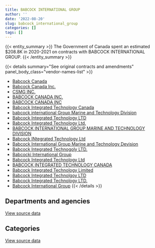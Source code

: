 ```yaml
---
title: BABCOCK INTERNATIONAL GROUP
author: ''
date: '2022-08-20'
slug: babcock_international_group
categories: []
tags: []
---
```


<script src="/rmarkdown-libs/htmlwidgets/htmlwidgets.js"></script>
<link href="/rmarkdown-libs/datatables-css/datatables-crosstalk.css" rel="stylesheet" />
<script src="/rmarkdown-libs/datatables-binding/datatables.js"></script>
<script src="/rmarkdown-libs/jquery/jquery-3.6.0.min.js"></script>
<link href="/rmarkdown-libs/dt-core-bootstrap/css/dataTables.bootstrap.min.css" rel="stylesheet" />
<link href="/rmarkdown-libs/dt-core-bootstrap/css/dataTables.bootstrap.extra.css" rel="stylesheet" />
<script src="/rmarkdown-libs/dt-core-bootstrap/js/jquery.dataTables.min.js"></script>
<script src="/rmarkdown-libs/dt-core-bootstrap/js/dataTables.bootstrap.min.js"></script>
<link href="/rmarkdown-libs/crosstalk/css/crosstalk.min.css" rel="stylesheet" />
<script src="/rmarkdown-libs/crosstalk/js/crosstalk.min.js"></script>
<script src="/rmarkdown-libs/htmlwidgets/htmlwidgets.js"></script>
<link href="/rmarkdown-libs/datatables-css/datatables-crosstalk.css" rel="stylesheet" />
<script src="/rmarkdown-libs/datatables-binding/datatables.js"></script>
<script src="/rmarkdown-libs/jquery/jquery-3.6.0.min.js"></script>
<link href="/rmarkdown-libs/dt-core-bootstrap/css/dataTables.bootstrap.min.css" rel="stylesheet" />
<link href="/rmarkdown-libs/dt-core-bootstrap/css/dataTables.bootstrap.extra.css" rel="stylesheet" />
<script src="/rmarkdown-libs/dt-core-bootstrap/js/jquery.dataTables.min.js"></script>
<script src="/rmarkdown-libs/dt-core-bootstrap/js/dataTables.bootstrap.min.js"></script>
<link href="/rmarkdown-libs/crosstalk/css/crosstalk.min.css" rel="stylesheet" />
<script src="/rmarkdown-libs/crosstalk/js/crosstalk.min.js"></script>

{{< entity_summary >}}
The Government of Canada spent an estimated \$208.8K in 2020-2021 on contracts with BABCOCK INTERNATIONAL GROUP.
{{< /entity_summary >}}

{{< details summary="See original contracts and amendments" panel_body_class="vendor-names-list" >}}
- [Babcock Canada](https://search.open.canada.ca/en/ct/?sort=contract_value_f%20desc&page=1&search_text=%22Babcock%20Canada%22)
- [Babcock Canada Inc.](https://search.open.canada.ca/en/ct/?sort=contract_value_f%20desc&page=1&search_text=%22Babcock%20Canada%20Inc.%22)
- [CSMG INC.](https://search.open.canada.ca/en/ct/?sort=contract_value_f%20desc&page=1&search_text=%22CSMG%20INC.%22)
- [BABCOCK CANADA INC.](https://search.open.canada.ca/en/ct/?sort=contract_value_f%20desc&page=1&search_text=%22BABCOCK%20CANADA%20INC.%22)
- [BABCOCK CANADA INC](https://search.open.canada.ca/en/ct/?sort=contract_value_f%20desc&page=1&search_text=%22BABCOCK%20CANADA%20INC%22)
- [Babcock Integrated Technology Canada](https://search.open.canada.ca/en/ct/?sort=contract_value_f%20desc&page=1&search_text=%22Babcock%20Integrated%20Technology%20Canada%22)
- [babcock international Group Marine and Technology Division](https://search.open.canada.ca/en/ct/?sort=contract_value_f%20desc&page=1&search_text=%22babcock%20international%20Group%20Marine%20and%20Technology%20Division%22)
- [Babcock Integrated Technology LTD](https://search.open.canada.ca/en/ct/?sort=contract_value_f%20desc&page=1&search_text=%22Babcock%20Integrated%20Technology%20LTD%22)
- [Babcock Integrated Technology Ltd.](https://search.open.canada.ca/en/ct/?sort=contract_value_f%20desc&page=1&search_text=%22Babcock%20Integrated%20Technology%20Ltd.%22)
- [BABCOCK INTERNATIONAL GROUP MARINE AND TECHNOLOGY DIVISION](https://search.open.canada.ca/en/ct/?sort=contract_value_f%20desc&page=1&search_text=%22BABCOCK%20INTERNATIONAL%20GROUP%20MARINE%20AND%20TECHNOLOGY%20DIVISION%22)
- [Babcock INtegrated Technology Ltd](https://search.open.canada.ca/en/ct/?sort=contract_value_f%20desc&page=1&search_text=%22Babcock%20INtegrated%20Technology%20Ltd%22)
- [Babcock International Group Marine and Technology Devision](https://search.open.canada.ca/en/ct/?sort=contract_value_f%20desc&page=1&search_text=%22Babcock%20International%20Group%20Marine%20and%20Technology%20Devision%22)
- [Babcock Integrated Technogoly LTD.](https://search.open.canada.ca/en/ct/?sort=contract_value_f%20desc&page=1&search_text=%22Babcock%20Integrated%20Technogoly%20LTD.%22)
- [Babcocki International Group](https://search.open.canada.ca/en/ct/?sort=contract_value_f%20desc&page=1&search_text=%22Babcocki%20International%20Group%22)
- [Babcock Integrated Technology Ltd](https://search.open.canada.ca/en/ct/?sort=contract_value_f%20desc&page=1&search_text=%22Babcock%20Integrated%20Technology%20Ltd%22)
- [BABCOCK INTEGRATED TECHNOLOGY CANADA](https://search.open.canada.ca/en/ct/?sort=contract_value_f%20desc&page=1&search_text=%22BABCOCK%20INTEGRATED%20TECHNOLOGY%20CANADA%22)
- [Babcock Integrated Technology Limited](https://search.open.canada.ca/en/ct/?sort=contract_value_f%20desc&page=1&search_text=%22Babcock%20Integrated%20Technology%20Limited%22)
- [Babcock Integrated Technolgoy LTD](https://search.open.canada.ca/en/ct/?sort=contract_value_f%20desc&page=1&search_text=%22Babcock%20Integrated%20Technolgoy%20LTD%22)
- [Babcock Integrated Technology LTD.](https://search.open.canada.ca/en/ct/?sort=contract_value_f%20desc&page=1&search_text=%22Babcock%20Integrated%20Technology%20LTD.%22)
- [Babcock International Group](https://search.open.canada.ca/en/ct/?sort=contract_value_f%20desc&page=1&search_text=%22Babcock%20International%20Group%22)
{{< /details >}}

## Departments and agencies

<div id="htmlwidget-1" style="width:100%;height:auto;" class="datatables html-widget"></div>
<script type="application/json" data-for="htmlwidget-1">{"x":{"style":"bootstrap","filter":"none","vertical":false,"data":[["<a href=\"/departments/dnd-mdn/\">National Defence<\/a>"],[55509010.98],[14511255.11],[264015.56],[208818.37]],"container":"<table class=\"table table-striped table-hover row-border order-column display\">\n  <thead>\n    <tr>\n      <th>Department<\/th>\n      <th>2017-2018<\/th>\n      <th>2018-2019<\/th>\n      <th>2019-2020<\/th>\n      <th>2020-2021<\/th>\n    <\/tr>\n  <\/thead>\n<\/table>","options":{"order":[[4,"desc"]],"pageLength":10,"autoWidth":true,"columnDefs":[{"targets":1,"render":"function(data, type, row, meta) {\n    return type !== 'display' ? data : DTWidget.formatCurrency(data, \"$\", 2, 3, \",\", \".\", true, null);\n  }"},{"targets":2,"render":"function(data, type, row, meta) {\n    return type !== 'display' ? data : DTWidget.formatCurrency(data, \"$\", 2, 3, \",\", \".\", true, null);\n  }"},{"targets":3,"render":"function(data, type, row, meta) {\n    return type !== 'display' ? data : DTWidget.formatCurrency(data, \"$\", 2, 3, \",\", \".\", true, null);\n  }"},{"targets":4,"render":"function(data, type, row, meta) {\n    return type !== 'display' ? data : DTWidget.formatCurrency(data, \"$\", 2, 3, \",\", \".\", true, null);\n  }"},{"width":"16%","targets":[1,2,3,4]},{"className":"dt-right","targets":[1,2,3,4]}],"orderClasses":false}},"evals":["options.columnDefs.0.render","options.columnDefs.1.render","options.columnDefs.2.render","options.columnDefs.3.render"],"jsHooks":[]}</script>
<p class="text-right">
<a href="https://github.com/GoC-Spending/contracts-data/tree/main/data/out/vendors/babcock_international_group/summary_by_fiscal_year_by_department.csv" class="source-data-link btn btn-link">View source data</a>
</p>

## Categories

<div id="htmlwidget-2" style="width:100%;height:auto;" class="datatables html-widget"></div>
<script type="application/json" data-for="htmlwidget-2">{"x":{"style":"bootstrap","filter":"none","vertical":false,"data":[["<a href=\"/categories/1_facilities_and_construction/\">Facilities and construction<\/a>","<a href=\"/categories/11_defence/\">Defence<\/a>","<a href=\"/categories/6_industrial_products_and_services/\">Industrial products and services<\/a>"],[870218.58,54559745.42,79046.98],[145220.48,13898366.59,467668.04],[52049.11,122351.17,89615.27],[null,4790.65,204027.73]],"container":"<table class=\"table table-striped table-hover row-border order-column display\">\n  <thead>\n    <tr>\n      <th>Category<\/th>\n      <th>2017-2018<\/th>\n      <th>2018-2019<\/th>\n      <th>2019-2020<\/th>\n      <th>2020-2021<\/th>\n    <\/tr>\n  <\/thead>\n<\/table>","options":{"order":[[4,"desc"]],"dom":"t","pageLength":30,"autoWidth":true,"columnDefs":[{"targets":1,"render":"function(data, type, row, meta) {\n    return type !== 'display' ? data : DTWidget.formatCurrency(data, \"$\", 2, 3, \",\", \".\", true, null);\n  }"},{"targets":2,"render":"function(data, type, row, meta) {\n    return type !== 'display' ? data : DTWidget.formatCurrency(data, \"$\", 2, 3, \",\", \".\", true, null);\n  }"},{"targets":3,"render":"function(data, type, row, meta) {\n    return type !== 'display' ? data : DTWidget.formatCurrency(data, \"$\", 2, 3, \",\", \".\", true, null);\n  }"},{"targets":4,"render":"function(data, type, row, meta) {\n    return type !== 'display' ? data : DTWidget.formatCurrency(data, \"$\", 2, 3, \",\", \".\", true, null);\n  }"},{"width":"16%","targets":[1,2,3,4]},{"className":"dt-right","targets":[1,2,3,4]}],"orderClasses":false,"lengthMenu":[10,25,30,50,100]}},"evals":["options.columnDefs.0.render","options.columnDefs.1.render","options.columnDefs.2.render","options.columnDefs.3.render"],"jsHooks":[]}</script>
<p class="text-right">
<a href="https://github.com/GoC-Spending/contracts-data/tree/main/data/out/vendors/babcock_international_group/summary_by_fiscal_year_by_category.csv" class="source-data-link btn btn-link">View source data</a>
</p>
